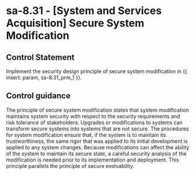 # sa-8.31 - \[System and Services Acquisition\] Secure System Modification

## Control Statement

Implement the security design principle of secure system modification in {{ insert: param, sa-8.31_prm_1 }}.

## Control guidance

The principle of secure system modification states that system modification maintains system security with respect to the security requirements and risk tolerance of stakeholders. Upgrades or modifications to systems can transform secure systems into systems that are not secure. The procedures for system modification ensure that, if the system is to maintain its trustworthiness, the same rigor that was applied to its initial development is applied to any system changes. Because modifications can affect the ability of the system to maintain its secure state, a careful security analysis of the modification is needed prior to its implementation and deployment. This principle parallels the principle of secure evolvability.
